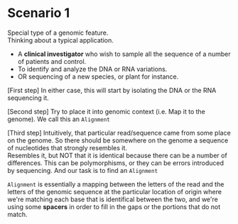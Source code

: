 # Scenario 1
Special type of a genomic feature.  
Thinking about a typical application.  
- A **clinical investigator** who wish to sample all the sequence of a number of patients and control.
- To identify and analyze the DNA or RNA variations.
- OR sequencing of a new species, or plant for instance.

[First step]
In either case, this will start by isolating the DNA or the RNA sequencing it.  

[Second step]
Try to place it into genomic context (i.e. Map it to the genome). We call this an `Alignment`

[Third step]
Intuitively, that particular read/sequence came from some place on the genome. So there should be somewhere on the genome a sequence of nucleotides that strongly resembles it.  
Resembles it, but NOT that it is identical because there can be a number of differences. This can be polymorphisms, or they can be errors introduced by sequencing. And our task is to find an `Alignment`

`Alignment` is essentially a mapping between the letters of the read and the letters of the genomic sequence at the particular location of origin where we're matching each base that is identifical between the two, and we're using some **spacers** in order to fill in the gaps or the portions that do not match.
